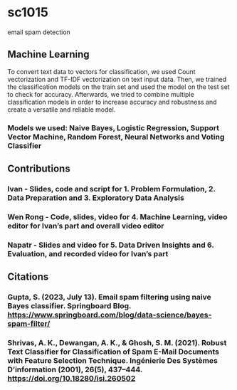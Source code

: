 # sc1015
email spam detection










## Machine Learning
To convert text data to vectors for classification, we used Count vectorization and TF-IDF vectorization on text input data. Then, we trained the classification models on the train set and used the model on the test set to check for accuracy. Afterwards, we tried to combine multiple classification models in order to increase accuracy and robustness and create a versatile and reliable model.
### Models we used: Naive Bayes, Logistic Regression, Support Vector Machine, Random Forest, Neural Networks and Voting Classifier

## Contributions
### Ivan - Slides, code and script for 1. Problem Formulation, 2. Data Preparation and 3. Exploratory Data Analysis
### Wen Rong - Code, slides, video for 4. Machine Learning, video editor for Ivan’s part and overall video editor
### Napatr - Slides and video for 5. Data Driven Insights and 6. Evaluation, and recorded video for Ivan’s part

## Citations
### Gupta, S. (2023, July 13). Email spam filtering using naive Bayes classifier. Springboard Blog. https://www.springboard.com/blog/data-science/bayes-spam-filter/
### Shrivas, A. K., Dewangan, A. K., & Ghosh, S. M. (2021). Robust Text Classifier for Classification of Spam E-Mail Documents with Feature Selection Technique. Ingénierie Des Systèmes D’information (2001), 26(5), 437–444. https://doi.org/10.18280/isi.260502
